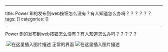 
--- 
title:  Power BI的发布到web按钮怎么没有？有人知道怎么办吗？？？？？？ 
tags: []
categories: [] 

---
Power BI的发布到web按钮怎么没有？有人知道怎么办吗？？？？？

.<img src="https://img-blog.csdnimg.cn/6d8c0bda2cf5428eae803fb5ceb1c9b1.png" alt="在这里插入图片描述"> 正常的界面 <img src="https://img-blog.csdnimg.cn/1f3e405d8e544dae9b569d22e1b39d85.png" alt="在这里插入图片描述">
